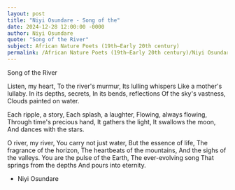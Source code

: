 ```yaml
---
layout: post
title: "Niyi Osundare - Song of the"
date: 2024-12-28 12:00:00 -0000
author: Niyi Osundare
quote: "Song of the River"
subject: African Nature Poets (19th–Early 20th century)
permalink: /African Nature Poets (19th–Early 20th century)/Niyi Osundare/Niyi Osundare - Song of the
---
```


Song of the River

Listen, my heart,
To the river's murmur,
Its lulling whispers
Like a mother's lullaby.
In its depths, secrets,
In its bends, reflections
Of the sky's vastness,
Clouds painted on water.

Each ripple, a story,
Each splash, a laughter,
Flowing, always flowing,
Through time's precious hand,
It gathers the light,
It swallows the moon,
And dances with the stars.

O river, my river,
You carry not just water,
But the essence of life,
The fragrance of the horizon,
The heartbeats of the mountains,
And the sighs of the valleys.
You are the pulse of the Earth,
The ever-evolving song
That springs from the depths
And pours into eternity.

- Niyi Osundare
